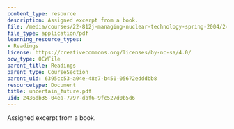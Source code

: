 ```yaml
---
content_type: resource
description: Assigned excerpt from a book.
file: /media/courses/22-812j-managing-nuclear-technology-spring-2004/2436db3504ea7797dbf69fc527d0b5d6_uncertain_future.pdf
file_type: application/pdf
learning_resource_types:
- Readings
license: https://creativecommons.org/licenses/by-nc-sa/4.0/
ocw_type: OCWFile
parent_title: Readings
parent_type: CourseSection
parent_uid: 6395cc53-a04e-48e7-b450-05672edddbb8
resourcetype: Document
title: uncertain_future.pdf
uid: 2436db35-04ea-7797-dbf6-9fc527d0b5d6
---
```

Assigned excerpt from a book.